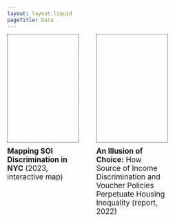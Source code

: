 ```yaml
---
layout: layout.liquid
pageTitle: Data
---
```


<style>

div#data-grid {
  display: grid;
  width: 100%;
  grid-template-columns: 33% 33% auto;
  grid-column-gap: 8%;
  font-size: 17px;
  margin-top: -25px;
}
  
#data-grid div {
  margin-top: 10px;
}

#data-grid div.data-cell div.data-img {
  height: 250px;
  border: 1px dotted Black;
  cursor: pointer;
}
#data-grid div.data-cell div.data-img:hover {
  filter: brightness(0.9);
  webkit-filter: brightness(0.9);
}
#data-grid a {
  text-decoration: none;
}
  
a.report {
  font-family: "Roboto Mono", monospace;
  font-weight: 400;
  padding: 10px 20px;
  background-color: #efc02a;
  color: black;
  text-transform: uppercase;
  text-decoration: none;
}
a.report:hover {
  background-color: #56c79b !important;
}
  
img.report-sample {
  border: 1px solid Black;
  max-width: 30%;
}
  
@media only screen and (max-width: 900px) {
  div#data-grid {
    grid-template-columns: 100%;
    grid-column-gap: none;
  }
}
  
</style>

<div id="data-grid">
  <div class="data-cell">
    <a href="/data/soi-map">
      <div class="data-img" style="background: url('https://cdn.glitch.global/b185c63a-8d27-412b-b4cb-047ca0c8de79/map-data-img.png'); background-size: cover;">
      </div>
      <div>
        <strong>Mapping SOI Discrimination in NYC</strong> (2023, interactive map)
      </div> 
    </a>
  </div>
  <div class="data-cell">
    <a href="/soi-report">
      <div class="data-img" style="background: url('https://cdn.glitch.global/b185c63a-8d27-412b-b4cb-047ca0c8de79/AnIllusionofChoice_FinalDigital-protected.jpg'); background-size: 400px; background-repeat: no-repeat; background-position: -40px 0;">
      </div>
      <div> 
        <strong>An Illusion of Choice:</strong> How Source of Income Discrimination and Voucher Policies Perpetuate Housing Inequality (report, 2022)
      </div> 
    </a>
  </div>
</div>

